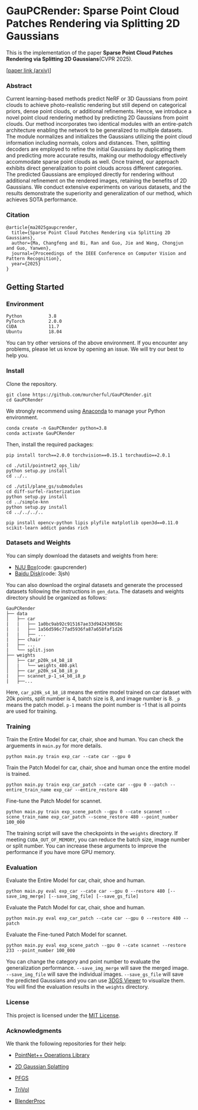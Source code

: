 # GauPCRender: Sparse Point Cloud Patches Rendering via Splitting 2D Gaussians

This is the implementation of the paper **Sparse Point Cloud Patches Rendering via Splitting 2D Gaussians**(CVPR 2025).

[[paper link (arxiv)](https://arxiv.org/abs/2505.09413)]

### Abstract

Current learning-based methods predict NeRF or 3D Gaussians from point clouds to achieve photo-realistic rendering but still depend on categorical priors, dense point clouds, or additional refinements. Hence, we introduce a novel point cloud rendering method by predicting 2D Gaussians from point clouds. Our method incorporates two identical modules with an entire-patch architecture enabling the network to be generalized to multiple datasets. The module normalizes and initializes the Gaussians utilizing the point cloud information including normals, colors and distances. Then, splitting decoders are employed to refine the initial Gaussians by duplicating them and predicting more accurate results, making our methodology effectively accommodate sparse point clouds as well. Once trained, our approach exhibits direct generalization to point clouds across different categories. The predicted Gaussians are employed directly for rendering without additional refinement on the rendered images, retaining the benefits of 2D Gaussians. We conduct extensive experiments on various datasets, and the results demonstrate the superiority and generalization of our method, which achieves SOTA performance.


### Citation
```
@article{ma2025gaupcrender,
  title={Sparse Point Cloud Patches Rendering via Splitting 2D Gaussians},
  author={Ma, Changfeng and Bi, Ran and Guo, Jie and Wang, Chongjun and Guo, Yanwen},
  journal={Proceedings of the IEEE Conference on Computer Vision and Pattern Recognition},
  year={2025}
}
```

## Getting Started
### Environment
```
Python          3.8
PyTorch         2.0.0
CUDA            11.7
Ubuntu          18.04
```
You can try other versions of the above environment. If you encounter any problems, please let us know by opening an issue. We will try our best to help you.

### Install
Clone the repository.
```
git clone https://github.com/murcherful/GauPCRender.git
cd GauPCRender
```
We strongly recommend using [Anaconda](https://www.anaconda.com/) to manage your Python environment.
```
conda create -n GauPCRender python=3.8
conda activate GauPCRender
```

Then, install the required packages:
```
pip install torch==2.0.0 torchvision==0.15.1 torchaudio==2.0.1

cd ./util/pointnet2_ops_lib/
python setup.py install
cd ../..

cd ./util/plane_gs/submodules
cd diff-surfel-rasterization
python setup.py install
cd ../simple-knn
python setup.py install
cd ../../../..

pip install opencv-python lipis plyfile matplotlib open3d==0.11.0 scikit-learn addict pandas rich
```

### Datasets and Weights
You can simply download the datasets and weights from here:
- [NJU Box](https://box.nju.edu.cn/d/c77a6eb38f1849c3bafd/)(code: gaupcrender)
- [Baidu Disk](https://pan.baidu.com/s/1kcv43Sz7lvVzy4AFaZeQKg)(code: 3jsh)

You can also download the orginal datasets and generate the processed datasets following the instructions in `gen_data`.
The datasets and weights directory should be organized as follows:
```
GauPCRender
├── data
│   ├── car
|   |   ├── 1a0bc9ab92c915167ae33d942430658c
|   |   ├── 1a56d596c77ad5936fa87a658faf1d26
|   |   ├── ...
|   ├── chair
|   ├── ...
|   └── split.json
├── weights
│   ├── car_p20k_s4_b8_i8
│   |   └── weights_480.pkl
│   ├── car_p20k_s4_b8_i8_p
|   ├── scannet_p-1_s4_b8_i8_p
|   ├──...
```
Here, `car_p20k_s4_b8_i8` means the entire model trained on car dataset with 20k points, split number is 4, batch size is 8, and image number is 8. `_p` means the patch model.
`p-1` means the point number is -1 that is all points are used for training. 
### Training
Train the Entire Model for car, chair, shoe and human. 
You can check the arguements in `main.py` for more details.
```
python main.py train exp_car --cate car --gpu 0
```
Train the Patch Model for car, chair, shoe and human once the entire model is trained.
```
python main.py train exp_car_patch --cate car --gpu 0 --patch --entire_train_name exp_car --entire_restore 480
```
Fine-tune the Patch Model for scannet.
```
python main.py train exp_scene_patch --gpu 0 --cate scannet --scene_train_name exp_car_patch --scene_restore 480 --point_number 100_000
```
The training script will save the checkpoints in the `weights` directory. 
If meeting `CUDA_OUT_OF_MEMORY`, you can reduce the batch size, image number or split number.
You can increase these arguments to improve the performance if you have more GPU memory.

### Evaluation
Evaluate the Entire Model for car, chair, shoe and human.
```
python main.py eval exp_car --cate car --gpu 0 --restore 480 [--save_img_merge] [--save_img_file] [--save_gs_file]
```
Evaluate the Patch Model for car, chair, shoe and human.
```
python main.py eval exp_car_patch --cate car --gpu 0 --restore 480 --patch
```
Evaluate the Fine-tuned Patch Model for scannet.
```
python main.py eval exp_scene_patch --gpu 0 --cate scannet --restore 233 --point_number 100_000
```
You can change the category and point number to evaluate the generalization performance.
`--save_img_merge` will save the merged image. `--save_img_file` will save the individual images. `--save_gs_file` will save the predicted Gaussians and you can use [3DGS Viewer](https://github.com/graphdeco-inria/gaussian-splatting) to visualize them.
You will find the evaluation results in the `weights` directory.

### License
This project is licensed under the [MIT License](https://mit-license.org/).

### Acknowledgments
We thank the following repositories for their help:

- [PointNet++ Operations Library](https://github.com/erikwijmans/Pointnet2_PyTorch/tree/master/pointnet2_ops_lib)

- [2D Gaussian Splatting](https://github.com/hbb1/2d-gaussian-splatting)

- [PFGS](https://github.com/Mercerai/PFGS)

- [TriVol](https://github.com/dvlab-research/TriVol)

- [BlenderProc](https://github.com/DLR-RM/BlenderProc)
